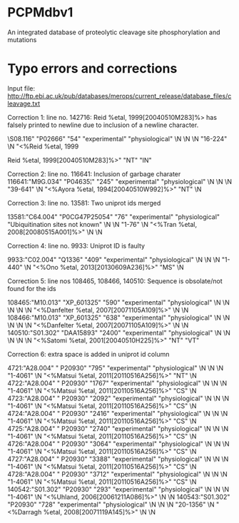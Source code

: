 # PCPMdbv1
An integrated database of proteolytic cleavage site phosphorylation and mutations

# Typo errors and corrections 

Input file: http://ftp.ebi.ac.uk/pub/databases/merops/current_release/database_files/cleavage.txt

Correction 1: line no. 142716: Reid %etal, 1999[20040510M283]%> has falsely printed to newline due to inclusion of a newline character.

\S08.116"       "P02666"        "54"    "experimental"  "physiological" \N      \N      \N      "16-224"        \N      "<%Reid %etal, 1999

Reid %etal, 1999[20040510M283]%>"       "NT"    "IN"

Correction 2: line no. 116641: Inclusion of garbage charater 
116641:"M9G.034"        "P04635¦"       "245"   "experimental"  "physiological" \N      \N      \N      "39-641"        \N      "<%Ayora %etal, 1994[20040510W992]%>"   "NT"    \N

Correction 3: line no. 13581: Two uniprot ids merged

13581:"C64.004" "P0CG47P25054"  "76"    "experimental"  "physiological" "Ubiquitination sites not known"        \N      \N      "1-76"  \N      "<%Tran %etal, 2008[20080515A001]%>"    \N      \N

Correction 4: line no. 9933: Uniprot ID is faulty

9933:"C02.004"  "Q1336" "409"   "experimental"  "physiological" \N      \N      \N      "1-440" \N      "<%Ono %etal, 2013[20130609A236]%>"     "MS"    \N

Correction 5: line nos 108465, 108466, 140510: Sequence is obsolate/not found for the ids

108465:"M10.013"        "XP_601325"     "590"   "experimental"  "physiological" \N      \N      \N      \N      \N      "<%Danfelter %etal, 2007[20071105A109]%>"       \N      \N
108466:"M10.013"        "XP_601325"     "638"   "experimental"  "physiological" \N      \N      \N      \N      \N      "<%Danfelter %etal, 2007[20071105A109]%>"       \N      \N
140510:"S01.302"        "DAA15893"      "2400"  "experimental"  "physiological" \N      \N      \N      \N      \N      "<%Satomi %etal, 2001[20040510H225]%>"  "NT"    "VT"

Correction 6: extra space is added in uniprot id column

4721:"A28.004"  " P20930"       "795"   "experimental"  "physiological" \N      \N      \N      "1-4061"        \N      "<%Matsui %etal, 2011[20110516A256]%>"  "NT"    \N
4722:"A28.004"  " P20930"       "1767"  "experimental"  "physiological" \N      \N      \N      "1-4061"        \N      "<%Matsui %etal, 2011[20110516A256]%>"  "CS"    \N
4723:"A28.004"  " P20930"       "2092"  "experimental"  "physiological" \N      \N      \N      "1-4061"        \N      "<%Matsui %etal, 2011[20110516A256]%>"  "CS"    \N
4724:"A28.004"  " P20930"       "2416"  "experimental"  "physiological" \N      \N      \N      "1-4061"        \N      "<%Matsui %etal, 2011[20110516A256]%>"  "CS"    \N
4725:"A28.004"  " P20930"       "2740"  "experimental"  "physiological" \N      \N      \N      "1-4061"        \N      "<%Matsui %etal, 2011[20110516A256]%>"  "CS"    \N
4726:"A28.004"  " P20930"       "3064"  "experimental"  "physiological" \N      \N      \N      "1-4061"        \N      "<%Matsui %etal, 2011[20110516A256]%>"  "CS"    \N
4727:"A28.004"  " P20930"       "3388"  "experimental"  "physiological" \N      \N      \N      "1-4061"        \N      "<%Matsui %etal, 2011[20110516A256]%>"  "CS"    \N
4728:"A28.004"  " P20930"       "3712"  "experimental"  "physiological" \N      \N      \N      "1-4061"        \N      "<%Matsui %etal, 2011[20110516A256]%>"  "CS"    \N
140542:"S01.302"        "P20930"        "293"   "experimental"  "physiological" \N      \N      \N      "1-4061"        \N      "<%Uhland, 2006[20061211A086]%>"        \N      \N
140543:"S01.302"        "P20930"        "728"   "experimental"  "physiological" \N      \N      \N      "20-1356"       \N      "<%Darragh %etal, 2008[20071119A145]%>" \N      \N
